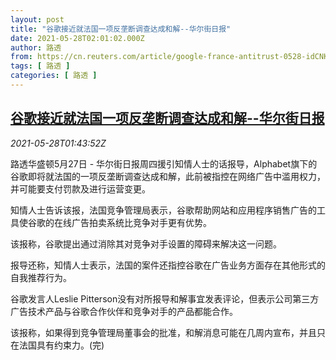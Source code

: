 ```yaml
---
layout: post
title: "谷歌接近就法国一项反垄断调查达成和解--华尔街日报"
date: 2021-05-28T02:01:02.000Z
author: 路透
from: https://cn.reuters.com/article/google-france-antitrust-0528-idCNKCS2D904I
tags: [ 路透 ]
categories: [ 路透 ]
---
```

<!--1622167262000-->
[谷歌接近就法国一项反垄断调查达成和解--华尔街日报](https://cn.reuters.com/article/google-france-antitrust-0528-idCNKCS2D904I)
------

<div>
<div><i>2021-05-28T01:43:52Z</i></div><p>路透华盛顿5月27日 - 华尔街日报周四援引知情人士的话报导，Alphabet旗下的谷歌即将就法国的一项反垄断调查达成和解，此前被指控在网络广告中滥用权力，并可能要支付罚款及进行运营变更。</p><p>知情人士告诉该报，法国竞争管理局表示，谷歌帮助网站和应用程序销售广告的工具使谷歌的在线广告拍卖系统比竞争对手更有优势。</p><p>该报称，谷歌提出通过消除其对竞争对手设置的障碍来解决这一问题。</p><p>报导还称，知情人士表示，法国的案件还指控谷歌在广告业务方面存在其他形式的自我推荐行为。</p><p>谷歌发言人Leslie Pitterson没有对所报导和解事宜发表评论，但表示公司第三方广告技术产品与谷歌合作伙伴和竞争对手的产品都能合作。</p><p>该报称，如果得到竞争管理局董事会的批准，和解消息可能在几周内宣布，并且只在法国具有约束力。(完)</p>
</div>
